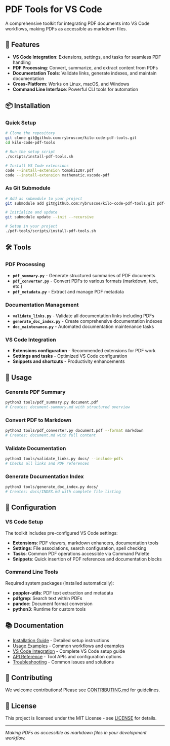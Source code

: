 # PDF Tools for VS Code

A comprehensive toolkit for integrating PDF documents into VS Code workflows, making PDFs as accessible as markdown files.

## 🚀 Features

- **VS Code Integration**: Extensions, settings, and tasks for seamless PDF handling
- **PDF Processing**: Convert, summarize, and extract content from PDFs
- **Documentation Tools**: Validate links, generate indexes, and maintain documentation
- **Cross-Platform**: Works on Linux, macOS, and Windows
- **Command Line Interface**: Powerful CLI tools for automation

## 📦 Installation

### Quick Setup
```bash
# Clone the repository
git clone git@github.com:rybruscoe/kilo-code-pdf-tools.git
cd kilo-code-pdf-tools

# Run the setup script
./scripts/install-pdf-tools.sh

# Install VS Code extensions
code --install-extension tomoki1207.pdf
code --install-extension mathematic.vscode-pdf
```

### As Git Submodule
```bash
# Add as submodule to your project
git submodule add git@github.com:rybruscoe/kilo-code-pdf-tools.git pdf-tools

# Initialize and update
git submodule update --init --recursive

# Setup in your project
./pdf-tools/scripts/install-pdf-tools.sh
```

## 🛠️ Tools

### PDF Processing
- **`pdf_summary.py`** - Generate structured summaries of PDF documents
- **`pdf_converter.py`** - Convert PDFs to various formats (markdown, text, etc.)
- **`pdf_metadata.py`** - Extract and manage PDF metadata

### Documentation Management
- **`validate_links.py`** - Validate all documentation links including PDFs
- **`generate_doc_index.py`** - Create comprehensive documentation indexes
- **`doc_maintenance.py`** - Automated documentation maintenance tasks

### VS Code Integration
- **Extensions configuration** - Recommended extensions for PDF work
- **Settings and tasks** - Optimized VS Code configuration
- **Snippets and shortcuts** - Productivity enhancements

## 📖 Usage

### Generate PDF Summary
```bash
python3 tools/pdf_summary.py document.pdf
# Creates: document-summary.md with structured overview
```

### Convert PDF to Markdown
```bash
python3 tools/pdf_converter.py document.pdf --format markdown
# Creates: document.md with full content
```

### Validate Documentation
```bash
python3 tools/validate_links.py docs/ --include-pdfs
# Checks all links and PDF references
```

### Generate Documentation Index
```bash
python3 tools/generate_doc_index.py docs/
# Creates: docs/INDEX.md with complete file listing
```

## 🔧 Configuration

### VS Code Setup
The toolkit includes pre-configured VS Code settings:

- **Extensions**: PDF viewers, markdown enhancers, documentation tools
- **Settings**: File associations, search configuration, spell checking
- **Tasks**: Common PDF operations accessible via Command Palette
- **Snippets**: Quick insertion of PDF references and documentation blocks

### Command Line Tools
Required system packages (installed automatically):

- **poppler-utils**: PDF text extraction and metadata
- **pdfgrep**: Search text within PDFs
- **pandoc**: Document format conversion
- **python3**: Runtime for custom tools

## 📚 Documentation

- [Installation Guide](docs/INSTALLATION.md) - Detailed setup instructions
- [Usage Examples](docs/USAGE.md) - Common workflows and examples
- [VS Code Integration](docs/VSCODE.md) - Complete VS Code setup guide
- [API Reference](docs/API.md) - Tool APIs and configuration options
- [Troubleshooting](docs/TROUBLESHOOTING.md) - Common issues and solutions

## 🤝 Contributing

We welcome contributions! Please see [CONTRIBUTING.md](CONTRIBUTING.md) for guidelines.

## 📄 License

This project is licensed under the MIT License - see [LICENSE](LICENSE) for details.

---

*Making PDFs as accessible as markdown files in your development workflow.*